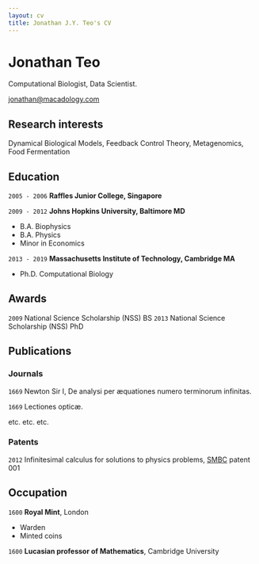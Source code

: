 ```yaml
---
layout: cv
title: Jonathan J.Y. Teo's CV
---
```

# Jonathan Teo
Computational Biologist, Data Scientist.

<div id="webaddress">
<a href="jonathan@macadology.com">jonathan@macadology.com</a>
</div>


## Research interests

Dynamical Biological Models, Feedback Control Theory, Metagenomics, Food Fermentation


## Education

`2005 - 2006`
__Raffles Junior College, Singapore__

`2009 - 2012`
__Johns Hopkins University, Baltimore MD__
- B.A. Biophysics
- B.A. Physics
- Minor in Economics

`2013 - 2019`
__Massachusetts Institute of Technology, Cambridge MA__

- Ph.D. Computational Biology


## Awards

`2009` National Science Scholarship (NSS) BS 
`2013` National Science Scholarship (NSS) PhD 


## Publications

<!-- A list is also available [online](http://scholar.google.co.uk/citations?user=LTOTl0YAAAAJ) -->

### Journals

`1669`
Newton Sir I, De analysi per æquationes numero terminorum infinitas. 

`1669`
Lectiones opticæ.

etc. etc. etc.

### Patents

`2012`
Infinitesimal calculus for solutions to physics problems, [SMBC](http://www.techdirt.com/articles/20121011/09312820678/if-patents-had-been-around-time-newton.shtml) patent 001


## Occupation

`1600`
__Royal Mint__, London

- Warden
- Minted coins

`1600`
__Lucasian professor of Mathematics__, Cambridge University



<!-- ### Footer

Last updated: May 2013 -->


